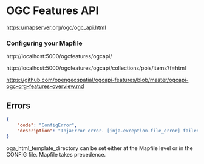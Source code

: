 # OGC Features API

https://mapserver.org/ogc/ogc_api.html

### Configuring your Mapfile

http://localhost:5000/ogcfeatures/ogcapi/

http://localhost:5000/ogcfeatures/ogcapi/collections/pois/items?f=html

https://github.com/opengeospatial/ogcapi-features/blob/master/ogcapi-ogc-org-features-overview.md


## Errors

```json
{
    "code": "ConfigError",
    "description": "InjaError error. [inja.exception.file_error] failed accessing file at '/etc/mapserver/landing.html' (landing.html). (/etc/mapserver/)."
}
```

oga_html_template_directory can be set either at the Mapfile level or in the CONFIG file. Mapfile takes precedence. 